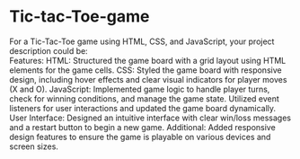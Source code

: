 # Tic-tac-Toe-game
For a Tic-Tac-Toe game using HTML, CSS, and JavaScript, your project description could be:  
Features:
HTML: Structured the game board with a grid layout using HTML elements for the game cells. 
CSS: Styled the game board with responsive design, including hover effects and clear visual indicators for player moves (X and O). 
JavaScript: Implemented game logic to handle player turns, check for winning conditions, and manage the game state. Utilized event listeners for user interactions and updated the game board dynamically.
User Interface: Designed an intuitive interface with clear win/loss messages and a restart button to begin a new game.
Additional: Added responsive design features to ensure the game is playable on various devices and screen sizes.

